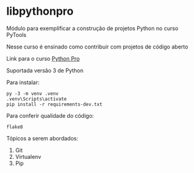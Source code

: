 # libpythonpro
Módulo para exemplificar a construção de projetos Python no curso PyTools

Nesse curso é ensinado como contribuir com projetos de código aberto 

Link para o curso [Python Pro](https://pythonpro.com.br/)

Suportada versão 3 de Python

Para instalar:
``` console
py -3 -m venv .venv
.venv\Scripts\activate
pip install -r requirements-dev.txt

```

Para conferir qualidade do código:

``` console
flake8
```

Tópicos a serem abordados:
 1. Git
 2. Virtualenv
 3. Pip